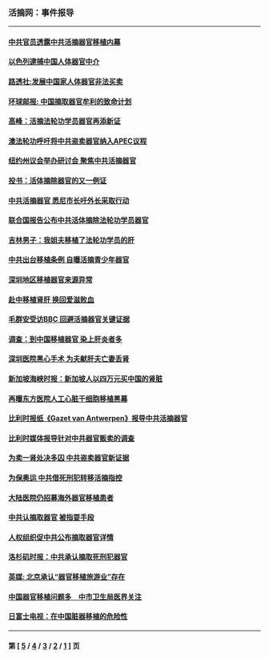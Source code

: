 ### 活摘网：事件报导
---
#### [中共官员透露中共活摘器官移植内幕](../../pages/nf5877/n1813618.md) 
#### [以色列逮捕中国人体器官中介](../../pages/nf5877/n1794820.md) 
#### [路透社:发展中国家人体器官非法买卖](../../pages/nf5877/n1794808.md) 
#### [环球邮报: 中国摘取器官牟利的致命计划](../../pages/nf5877/n1784129.md) 
#### [高峰：活摘法轮功学员器官再添新证](../../pages/nf5877/n1781182.md) 
#### [澳法轮功呼吁将中共盗卖器官纳入APEC议程](../../pages/nf5877/n1738112.md) 
#### [纽约州议会举办研讨会 聚焦中共活摘器官](../../pages/nf5877/n1735267.md) 
#### [投书：活体摘除器官的又一例证](../../pages/nf5877/n1725426.md) 
#### [中共活摘器官 悉尼市长吁外长采取行动](../../pages/nf5877/n1712665.md) 
#### [联合国报告公布中共活体摘除法轮功学员器官](../../pages/nf5877/n1706401.md) 
#### [吉林男子：我姐夫移植了法轮功学员的肝](../../pages/nf5877/n1701643.md) 
#### [中共出台移植条例 自曝活摘青少年器官](../../pages/nf5877/n1655990.md) 
#### [深圳地区移植器官来源异常](../../pages/nf5877/n1595203.md) 
#### [赴中移植肾肝 换回爱滋败血](../../pages/nf5877/n1593302.md) 
#### [毛群安受访BBC 回避活摘器官关键证据](../../pages/nf5877/n1589477.md) 
#### [调查：到中国移植器官 染上肝炎者多](../../pages/nf5877/n1574406.md) 
#### [深圳医院黑心手术 为夫献肝夫亡妻丢肾](../../pages/nf5877/n1559633.md) 
#### [新加坡海峡时报：新加坡人以四万元买中国的肾脏](../../pages/nf5877/n1558282.md) 
#### [再曝东方医院人工心脏干细胞移植黑幕](../../pages/nf5877/n1551786.md) 
#### [比利时报纸《Gazet van Antwerpen》报导中共活摘器官](../../pages/nf5877/n1546753.md) 
#### [比利时媒体报导针对中共器官贩卖的调查](../../pages/nf5877/n1546751.md) 
#### [为卖一肾处决多囚 中共盗卖器官新证据](../../pages/nf5877/n1534861.md) 
#### [为保奥运 中共借死刑犯转移活摘指控](../../pages/nf5877/n1533992.md) 
#### [大陆医院仍招募海外器官移植患者](../../pages/nf5877/n1531939.md) 
#### [中共认摘取器官 被指耍手段](../../pages/nf5877/n1531361.md) 
#### [人权组织促中共公布摘取器官详情](../../pages/nf5877/n1527735.md) 
#### [洛杉矶时报：中共承认摘取死刑犯器官](../../pages/nf5877/n1527102.md) 
#### [英媒: 北京承认“器官移植旅游业”存在](../../pages/nf5877/n1526276.md) 
#### [中国器官移植问题多　中市卫生局医界关注](../../pages/nf5877/n1519211.md) 
#### [日富士电视：在中国脏器移植的危险性](../../pages/nf5877/n1508314.md) 

---
#### 第 [ [5](./5.md) / [4](./4.md) / [3](./3.md) / [2](./2.md) / [1](./1.md) ] 页
